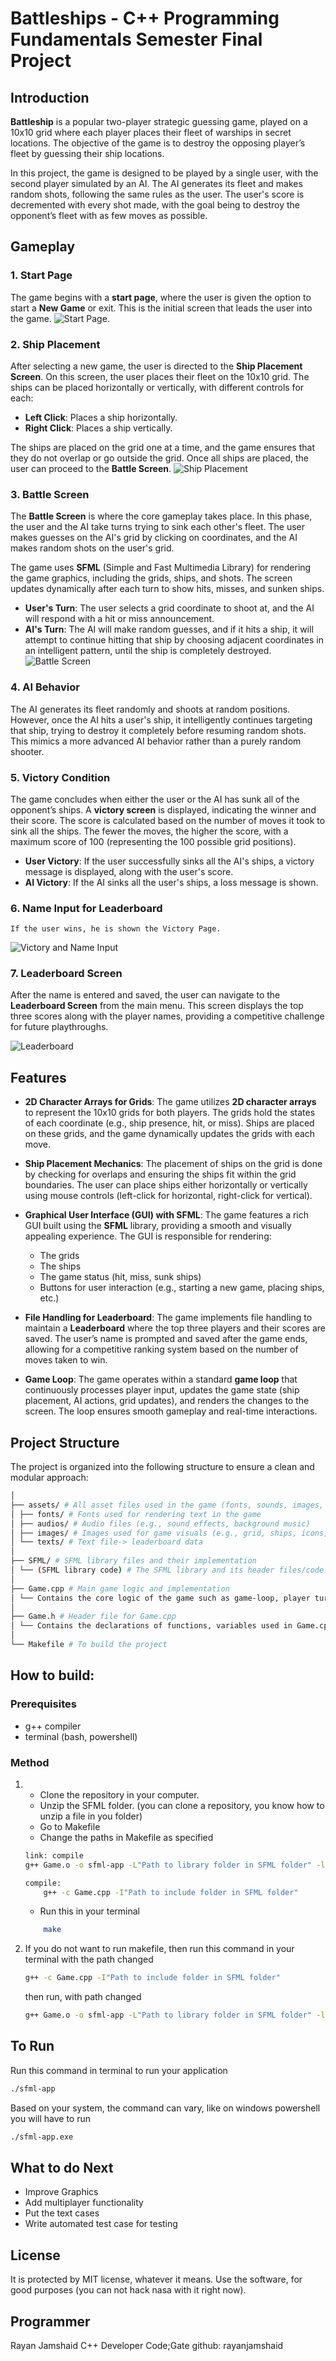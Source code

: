 # Battleships - C++ Programming Fundamentals Semester Final Project

## Introduction

**Battleship** is a popular two-player strategic guessing game, played on a 10x10 grid where each player places their fleet of warships in secret locations. The objective of the game is to destroy the opposing player’s fleet by guessing their ship locations. 

In this project, the game is designed to be played by a single user, with the second player simulated by an AI. The AI generates its fleet and makes random shots, following the same rules as the user. The user's score is decremented with every shot made, with the goal being to destroy the opponent’s fleet with as few moves as possible.

## Gameplay

### 1. **Start Page**
   The game begins with a **start page**, where the user is given the option to start a **New Game** or exit. This is the initial screen that leads the user into the game.
![Start Page](./pics/1_start_game_page.png).

### 2. **Ship Placement**
   After selecting a new game, the user is directed to the **Ship Placement Screen**. On this screen, the user places their fleet on the 10x10 grid. The ships can be placed horizontally or vertically, with different controls for each:
   
   - **Left Click**: Places a ship horizontally.
   - **Right Click**: Places a ship vertically.
   
   The ships are placed on the grid one at a time, and the game ensures that they do not overlap or go outside the grid. Once all ships are placed, the user can proceed to the **Battle Screen**.
![Ship Placement](./pics/2_Place_Ships.png)

### 3. **Battle Screen**
   The **Battle Screen** is where the core gameplay takes place. In this phase, the user and the AI take turns trying to sink each other's fleet. The user makes guesses on the AI's grid by clicking on coordinates, and the AI makes random shots on the user's grid. 

   The game uses **SFML** (Simple and Fast Multimedia Library) for rendering the game graphics, including the grids, ships, and shots. The screen updates dynamically after each turn to show hits, misses, and sunken ships. 

   - **User's Turn**: The user selects a grid coordinate to shoot at, and the AI will respond with a hit or miss announcement.
   - **AI's Turn**: The AI will make random guesses, and if it hits a ship, it will attempt to continue hitting that ship by choosing adjacent coordinates in an intelligent pattern, until the ship is completely destroyed.
![Battle Screen](./pics/3_gameplay.png)

### 4. **AI Behavior**
   The AI generates its fleet randomly and shoots at random positions. However, once the AI hits a user's ship, it intelligently continues targeting that ship, trying to destroy it completely before resuming random shots. This mimics a more advanced AI behavior rather than a purely random shooter.

### 5. **Victory Condition**
   The game concludes when either the user or the AI has sunk all of the opponent’s ships. A **victory screen** is displayed, indicating the winner and their score. The score is calculated based on the number of moves it took to sink all the ships. The fewer the moves, the higher the score, with a maximum score of 100 (representing the 100 possible grid positions). 

   - **User Victory**: If the user successfully sinks all the AI's ships, a victory message is displayed, along with the user's score.
   - **AI Victory**: If the AI sinks all the user's ships, a loss message is shown.


### 6. **Name Input for Leaderboard**
    If the user wins, he is shown the Victory Page.

![Victory and Name Input](./pics/4_Victory_and_name_Input.png)

### 7. **Leaderboard Screen**
   After the name is entered and saved, the user can navigate to the **Leaderboard Screen** from the main menu. This screen displays the top three scores along with the player names, providing a competitive challenge for future playthroughs.

![Leaderboard](./pics/5_Leaderboard.png)

## Features

- **2D Character Arrays for Grids**: 
  The game utilizes **2D character arrays** to represent the 10x10 grids for both players. The grids hold the states of each coordinate (e.g., ship presence, hit, or miss). Ships are placed on these grids, and the game dynamically updates the grids with each move.
  
- **Ship Placement Mechanics**: 
  The placement of ships on the grid is done by checking for overlaps and ensuring the ships fit within the grid boundaries. The user can place ships either horizontally or vertically using mouse controls (left-click for horizontal, right-click for vertical).

- **Graphical User Interface (GUI) with SFML**: 
  The game features a rich GUI built using the **SFML** library, providing a smooth and visually appealing experience. The GUI is responsible for rendering:
  - The grids
  - The ships
  - The game status (hit, miss, sunk ships)
  - Buttons for user interaction (e.g., starting a new game, placing ships, etc.)

- **File Handling for Leaderboard**: 
  The game implements file handling to maintain a **Leaderboard** where the top three players and their scores are saved. The user’s name is prompted and saved after the game ends, allowing for a competitive ranking system based on the number of moves taken to win.

- **Game Loop**: 
  The game operates within a standard **game loop** that continuously processes player input, updates the game state (ship placement, AI actions, grid updates), and renders the changes to the screen. The loop ensures smooth gameplay and real-time interactions.


## Project Structure

The project is organized into the following structure to ensure a clean and modular approach:

```bash
│
├── assets/ # All asset files used in the game (fonts, sounds, images, etc.)
│ ├── fonts/ # Fonts used for rendering text in the game
│ ├── audios/ # Audio files (e.g., sound effects, background music)
│ ├── images/ # Images used for game visuals (e.g., grid, ships, icons, backgrounds)
│ └── texts/ # Text file-> leaderboard data
│
├── SFML/ # SFML library files and their implementation
│ └── (SFML library code) # The SFML library and its header files/code for graphics, window, events, etc.
│
├── Game.cpp # Main game logic and implementation
│ └── Contains the core logic of the game such as game-loop, player turns, AI actions, ship placement, etc.
│
├── Game.h # Header file for Game.cpp
│ └── Contains the declarations of functions, variables used in Game.cpp
│
└── Makefile # To build the project
```
## How to build:

 ### Prerequisites
  - g++ compiler
  - terminal (bash, powershell)
 
 ### Method
 1. - Clone the repository in your computer.
    - Unzip the SFML folder. (you can clone a repository, you know how to unzip a file in you folder)
    - Go to Makefile
    - Change the paths in Makefile as specified
    ```bash
    link: compile
	g++ Game.o -o sfml-app -L"Path to library folder in SFML folder" -lsfml-graphics -lsfml-window -lsfml-system -lsfml-audio -lsfml-network  

    compile:
	    g++ -c Game.cpp -I"Path to include folder in SFML folder"

    ```
    - Run this in your terminal
    ```bash
        make
    ```
    
 2. If you do not want to run makefile, then run this command in your terminal with the path changed
    ```bash
    g++ -c Game.cpp -I"Path to include folder in SFML folder"
    ```
    then run, with path changed
    ```bash
    g++ Game.o -o sfml-app -L"Path to library folder in SFML folder" -lsfml-graphics -lsfml-window -lsfml-system -lsfml-audio -lsfml-network
    ```

## To Run
Run this command in terminal to run your application

```bash
./sfml-app
```

Based on your system, the command can vary, like on windows powershell you will have to run

```bash
./sfml-app.exe
```


## What to do Next
- Improve Graphics
- Add multiplayer functionality
- Put the text cases
- Write automated test case for testing

## License
It is protected by MIT license, whatever it means. Use the software, for good purposes (you can not hack nasa with it right now).

## Programmer
Rayan Jamshaid
C++ Developer
Code;Gate
github: rayanjamshaid
